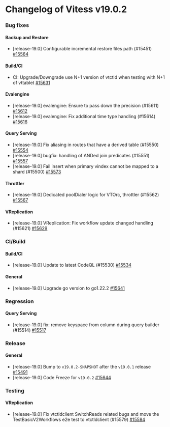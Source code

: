 # Changelog of Vitess v19.0.2

### Bug fixes 
#### Backup and Restore
 * [release-19.0] Configurable incremental restore files path (#15451) [#15564](https://github.com/vitessio/vitess/pull/15564) 
#### Build/CI
 * CI: Upgrade/Downgrade use N+1 version of vtctld when testing with N+1 of vttablet [#15631](https://github.com/vitessio/vitess/pull/15631) 
#### Evalengine
 * [release-19.0] evalengine: Ensure to pass down the precision (#15611) [#15612](https://github.com/vitessio/vitess/pull/15612)
 * [release-19.0] evalengine: Fix additional time type handling (#15614) [#15616](https://github.com/vitessio/vitess/pull/15616) 
#### Query Serving
 * [release-19.0] Fix aliasing in routes that have a derived table (#15550) [#15554](https://github.com/vitessio/vitess/pull/15554)
 * [release-19.0] bugfix: handling of ANDed join predicates (#15551) [#15557](https://github.com/vitessio/vitess/pull/15557)
 * [release-19.0] Fail insert when primary vindex cannot be mapped to a shard (#15500) [#15573](https://github.com/vitessio/vitess/pull/15573) 
#### Throttler
 * [release-19.0] Dedicated poolDialer logic for VTOrc, throttler (#15562) [#15567](https://github.com/vitessio/vitess/pull/15567) 
#### VReplication
 * [release-19.0] VReplication: Fix workflow update changed handling (#15621) [#15629](https://github.com/vitessio/vitess/pull/15629)
### CI/Build 
#### Build/CI
 * [release-19.0] Update to latest CodeQL (#15530) [#15534](https://github.com/vitessio/vitess/pull/15534) 
#### General
 * [release-19.0] Upgrade go version to go1.22.2 [#15641](https://github.com/vitessio/vitess/pull/15641)
### Regression 
#### Query Serving
 * [release-19.0] fix: remove keyspace from column during query builder (#15514) [#15517](https://github.com/vitessio/vitess/pull/15517)
### Release 
#### General
 * [release-19.0] Bump to `v19.0.2-SNAPSHOT` after the `v19.0.1` release [#15491](https://github.com/vitessio/vitess/pull/15491)
 * [release-19.0] Code Freeze for `v19.0.2` [#15644](https://github.com/vitessio/vitess/pull/15644)
### Testing 
#### VReplication
 * [release-19.0] Fix vtctldclient SwitchReads related bugs and move the TestBasicV2Workflows e2e test to vtctldclient (#15579) [#15584](https://github.com/vitessio/vitess/pull/15584)

